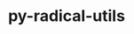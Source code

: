 ---
title: "py-radical-utils"
layout: cache
categories: [package, develop]
meta: {"compilers": ["none"], "num_specs": 41, "num_specs_by_stack": {"e4s-neoverse-v2": 21, "root": 41}, "oss": ["ubuntu22.04"], "platforms": ["linux"], "stacks": ["e4s-neoverse-v2", "root"], "targets": ["neoverse_v2", "x86_64_v3"], "versions": ["1.91.1"]}
spec_details: [{"compiler": "none", "hash": "22hjgkf3lddub47fxike4rvem63r5tcg", "os": "ubuntu22.04", "platform": "linux", "size": "-", "stacks": ["root"], "target": "x86_64_v3", "variants": ["build_system=python_pip"], "versions": ["1.91.1"]}, {"compiler": "none", "hash": "3lmr7dxm6d5xgwsk27tf3exves2s2gdo", "os": "ubuntu22.04", "platform": "linux", "size": "-", "stacks": ["e4s-neoverse-v2", "root"], "target": "neoverse_v2", "variants": ["build_system=python_pip"], "versions": ["1.91.1"]}, {"compiler": "none", "hash": "53aea4ihjwlifzjhevh6qy6qjexqkgxt", "os": "ubuntu22.04", "platform": "linux", "size": "-", "stacks": ["root"], "target": "x86_64_v3", "variants": ["build_system=python_pip"], "versions": ["1.91.1"]}, {"compiler": "none", "hash": "5di4fqzbszf4htjwdyyjj6illrvzh4ud", "os": "ubuntu22.04", "platform": "linux", "size": "-", "stacks": ["e4s-neoverse-v2", "root"], "target": "neoverse_v2", "variants": ["build_system=python_pip"], "versions": ["1.91.1"]}, {"compiler": "none", "hash": "5ojcrerwcm435ff2g6qc6ujgkezw4b5e", "os": "ubuntu22.04", "platform": "linux", "size": "-", "stacks": ["e4s-neoverse-v2", "root"], "target": "neoverse_v2", "variants": ["build_system=python_pip"], "versions": ["1.91.1"]}, {"compiler": "none", "hash": "6bj7le3xzrsx6z74gtnn6cs5ev6a5kpb", "os": "ubuntu22.04", "platform": "linux", "size": "-", "stacks": ["e4s-neoverse-v2", "root"], "target": "neoverse_v2", "variants": ["build_system=python_pip"], "versions": ["1.91.1"]}, {"compiler": "none", "hash": "6d3oeks46t7yrfcvuxxlvlvahedkmwvv", "os": "ubuntu22.04", "platform": "linux", "size": "-", "stacks": ["e4s-neoverse-v2", "root"], "target": "neoverse_v2", "variants": ["build_system=python_pip"], "versions": ["1.91.1"]}, {"compiler": "none", "hash": "7io23htytrn2mseohfuwjesrn2za2vdp", "os": "ubuntu22.04", "platform": "linux", "size": "-", "stacks": ["e4s-neoverse-v2", "root"], "target": "neoverse_v2", "variants": ["build_system=python_pip"], "versions": ["1.91.1"]}, {"compiler": "none", "hash": "7rohk4tbgoov45cq2p76y5zjo5wndo2e", "os": "ubuntu22.04", "platform": "linux", "size": "-", "stacks": ["root"], "target": "x86_64_v3", "variants": ["build_system=python_pip"], "versions": ["1.91.1"]}, {"compiler": "none", "hash": "ad6ymz47iklni6o4lap7edlccknu7ocw", "os": "ubuntu22.04", "platform": "linux", "size": "-", "stacks": ["e4s-neoverse-v2", "root"], "target": "neoverse_v2", "variants": ["build_system=python_pip"], "versions": ["1.91.1"]}, {"compiler": "none", "hash": "aksnnzu24gm732ck4uqemgt7sz4325vm", "os": "ubuntu22.04", "platform": "linux", "size": "-", "stacks": ["e4s-neoverse-v2", "root"], "target": "neoverse_v2", "variants": ["build_system=python_pip"], "versions": ["1.91.1"]}, {"compiler": "none", "hash": "b3os742p5k33r6oae7qa62ab6n7agksy", "os": "ubuntu22.04", "platform": "linux", "size": "-", "stacks": ["root"], "target": "x86_64_v3", "variants": ["build_system=python_pip"], "versions": ["1.91.1"]}, {"compiler": "none", "hash": "bnvx4s7kah3fpq3qb3nblm343boazhod", "os": "ubuntu22.04", "platform": "linux", "size": "-", "stacks": ["root"], "target": "x86_64_v3", "variants": ["build_system=python_pip"], "versions": ["1.91.1"]}, {"compiler": "none", "hash": "bxaasebuozbmthwg5ox6wy6kix24yosb", "os": "ubuntu22.04", "platform": "linux", "size": "-", "stacks": ["e4s-neoverse-v2", "root"], "target": "neoverse_v2", "variants": ["build_system=python_pip"], "versions": ["1.91.1"]}, {"compiler": "none", "hash": "cgsbazyr2okm325dsqyx7qitior5zdrr", "os": "ubuntu22.04", "platform": "linux", "size": "-", "stacks": ["root"], "target": "x86_64_v3", "variants": ["build_system=python_pip"], "versions": ["1.91.1"]}, {"compiler": "none", "hash": "cxi3p2imh3iikhs3wndpr7dvnr6xuzym", "os": "ubuntu22.04", "platform": "linux", "size": "-", "stacks": ["e4s-neoverse-v2", "root"], "target": "neoverse_v2", "variants": ["build_system=python_pip"], "versions": ["1.91.1"]}, {"compiler": "none", "hash": "d7jnvpvyoovaws4w7hvwvmspd4wmsgw5", "os": "ubuntu22.04", "platform": "linux", "size": "-", "stacks": ["root"], "target": "x86_64_v3", "variants": ["build_system=python_pip"], "versions": ["1.91.1"]}, {"compiler": "none", "hash": "dbwybcv4amez2rsgubju4cgghbye4fwc", "os": "ubuntu22.04", "platform": "linux", "size": "-", "stacks": ["e4s-neoverse-v2", "root"], "target": "neoverse_v2", "variants": ["build_system=python_pip"], "versions": ["1.91.1"]}, {"compiler": "none", "hash": "dp4c5d3kz57axo3mb5i6ecz5omwuz6rj", "os": "ubuntu22.04", "platform": "linux", "size": "-", "stacks": ["e4s-neoverse-v2", "root"], "target": "neoverse_v2", "variants": ["build_system=python_pip"], "versions": ["1.91.1"]}, {"compiler": "none", "hash": "einalnaybbxf6llemo7np4uafrxdmt6n", "os": "ubuntu22.04", "platform": "linux", "size": "-", "stacks": ["e4s-neoverse-v2", "root"], "target": "neoverse_v2", "variants": ["build_system=python_pip"], "versions": ["1.91.1"]}, {"compiler": "none", "hash": "jvvkx37l2yrzzp5w36cu2vbnss6fhlrw", "os": "ubuntu22.04", "platform": "linux", "size": "-", "stacks": ["root"], "target": "x86_64_v3", "variants": ["build_system=python_pip"], "versions": ["1.91.1"]}, {"compiler": "none", "hash": "khwz25a3l4bu6dz3yw6pirpzbjmxc5nt", "os": "ubuntu22.04", "platform": "linux", "size": "-", "stacks": ["root"], "target": "x86_64_v3", "variants": ["build_system=python_pip"], "versions": ["1.91.1"]}, {"compiler": "none", "hash": "mii7vn33kbju4lphfd2vw4neo2tmros5", "os": "ubuntu22.04", "platform": "linux", "size": "-", "stacks": ["e4s-neoverse-v2", "root"], "target": "neoverse_v2", "variants": ["build_system=python_pip"], "versions": ["1.91.1"]}, {"compiler": "none", "hash": "mmflhnv4pwbrpgkswtn65vmhavsm7lk7", "os": "ubuntu22.04", "platform": "linux", "size": "-", "stacks": ["e4s-neoverse-v2", "root"], "target": "neoverse_v2", "variants": ["build_system=python_pip"], "versions": ["1.91.1"]}, {"compiler": "none", "hash": "o6gfsrq7g5p4gncx54hnjxc6jctjz76q", "os": "ubuntu22.04", "platform": "linux", "size": "-", "stacks": ["e4s-neoverse-v2", "root"], "target": "neoverse_v2", "variants": ["build_system=python_pip"], "versions": ["1.91.1"]}, {"compiler": "none", "hash": "p2yvwucctdjiqigwsa744ookqrmjccea", "os": "ubuntu22.04", "platform": "linux", "size": "-", "stacks": ["root"], "target": "x86_64_v3", "variants": ["build_system=python_pip"], "versions": ["1.91.1"]}, {"compiler": "none", "hash": "p76acvu5o6x2bswduudjzn2nskmbqftf", "os": "ubuntu22.04", "platform": "linux", "size": "-", "stacks": ["root"], "target": "x86_64_v3", "variants": ["build_system=python_pip"], "versions": ["1.91.1"]}, {"compiler": "none", "hash": "prhkugofuppk4krx2fxorjsz54nmwn57", "os": "ubuntu22.04", "platform": "linux", "size": "-", "stacks": ["root"], "target": "x86_64_v3", "variants": ["build_system=python_pip"], "versions": ["1.91.1"]}, {"compiler": "none", "hash": "pzveuxo6dbnddctq3atvmztngwhpuwxp", "os": "ubuntu22.04", "platform": "linux", "size": "-", "stacks": ["e4s-neoverse-v2", "root"], "target": "neoverse_v2", "variants": ["build_system=python_pip"], "versions": ["1.91.1"]}, {"compiler": "none", "hash": "qcxjlyhog7vsk523k2gptxfs7rswsguj", "os": "ubuntu22.04", "platform": "linux", "size": "-", "stacks": ["root"], "target": "x86_64_v3", "variants": ["build_system=python_pip"], "versions": ["1.91.1"]}, {"compiler": "none", "hash": "r6udl3gwl6ubphiewejyvjqo675xo5pd", "os": "ubuntu22.04", "platform": "linux", "size": "-", "stacks": ["root"], "target": "x86_64_v3", "variants": ["build_system=python_pip"], "versions": ["1.91.1"]}, {"compiler": "none", "hash": "stxgtievakbsqftuyghowyzxkkp5c5i4", "os": "ubuntu22.04", "platform": "linux", "size": "-", "stacks": ["e4s-neoverse-v2", "root"], "target": "neoverse_v2", "variants": ["build_system=python_pip"], "versions": ["1.91.1"]}, {"compiler": "none", "hash": "tthlvkacvs7ib7tw2mveew7m33evm3kd", "os": "ubuntu22.04", "platform": "linux", "size": "-", "stacks": ["root"], "target": "x86_64_v3", "variants": ["build_system=python_pip"], "versions": ["1.91.1"]}, {"compiler": "none", "hash": "u76vfdv5nqy4te7inzwi5vrm3vlpm5bf", "os": "ubuntu22.04", "platform": "linux", "size": "-", "stacks": ["root"], "target": "x86_64_v3", "variants": ["build_system=python_pip"], "versions": ["1.91.1"]}, {"compiler": "none", "hash": "uh6aw7liphub5dfv5vhx77ufkv5wrjxv", "os": "ubuntu22.04", "platform": "linux", "size": "-", "stacks": ["e4s-neoverse-v2", "root"], "target": "neoverse_v2", "variants": ["build_system=python_pip"], "versions": ["1.91.1"]}, {"compiler": "none", "hash": "umb7yvokcifpzlot6scirslxrdwj3ll5", "os": "ubuntu22.04", "platform": "linux", "size": "-", "stacks": ["root"], "target": "x86_64_v3", "variants": ["build_system=python_pip"], "versions": ["1.91.1"]}, {"compiler": "none", "hash": "urwasp7vpfn7cccsj5l2psmxmwrbrzt3", "os": "ubuntu22.04", "platform": "linux", "size": "-", "stacks": ["root"], "target": "x86_64_v3", "variants": ["build_system=python_pip"], "versions": ["1.91.1"]}, {"compiler": "none", "hash": "vnxfnylegcnmhsnbnxu6scyzz5zfzxfl", "os": "ubuntu22.04", "platform": "linux", "size": "-", "stacks": ["e4s-neoverse-v2", "root"], "target": "neoverse_v2", "variants": ["build_system=python_pip"], "versions": ["1.91.1"]}, {"compiler": "none", "hash": "wrj6p4g3d2m5bvyf525dvuek3wubmeeq", "os": "ubuntu22.04", "platform": "linux", "size": "-", "stacks": ["root"], "target": "x86_64_v3", "variants": ["build_system=python_pip"], "versions": ["1.91.1"]}, {"compiler": "none", "hash": "xsisiwxq4wstpastvlchmgkcz55x5r2k", "os": "ubuntu22.04", "platform": "linux", "size": "-", "stacks": ["root"], "target": "x86_64_v3", "variants": ["build_system=python_pip"], "versions": ["1.91.1"]}, {"compiler": "none", "hash": "zdytpxabwhjawkcc4qtmpl4hfhiahr6u", "os": "ubuntu22.04", "platform": "linux", "size": "-", "stacks": ["e4s-neoverse-v2", "root"], "target": "neoverse_v2", "variants": ["build_system=python_pip"], "versions": ["1.91.1"]}]
---